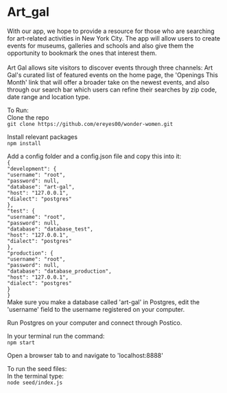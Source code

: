 # Art_gal

With our app, we hope to provide a resource for those who are searching for art-related activities in New York City. The app will allow users to create events for museums, galleries and schools and also give them the opportunity to bookmark the ones that interest them. <br/><br/>
Art Gal allows site visitors to discover events through three channels: Art Gal's curated list of featured events on the home page, the 'Openings This Month' link that will offer a broader take on the newest events, and also through our search bar which users can refine their searches by zip code, date range and location type.
<br/>

To Run: <br/>
Clone the repo <br/>
  `git clone https://github.com/ereyes00/wonder-women.git` <br/>

Install relevant packages <br/>
  `npm install` <br/>

Add a config folder and a config.json file and copy this into it: <br/>
  `{` <br/>
  `"development": {` <br/>
    `"username": "root",` <br/>
    `"password": null,` <br/>
    `"database": "art-gal",` <br/>
    `"host": "127.0.0.1",` <br/>
    `"dialect": "postgres"` <br/>
  `},` <br/>
  `"test": {` <br/>
    `"username": "root",` <br/>
    `"password": null,` <br/>
    `"database": "database_test",` <br/>
    `"host": "127.0.0.1",` <br/>
    `"dialect": "postgres"` <br/>
  `},` <br/>
  `"production": { `<br/>
    `"username": "root",` <br/>
    `"password": null,` <br/>
    `"database": "database_production",` <br/>
    `"host": "127.0.0.1",` <br/>
    `"dialect": "postgres"` <br/>
  `}` <br/>
  `}` <br/>
Make sure you make a database called 'art-gal' in Postgres, edit the 'username' field to the username registered on your computer. <br/>

Run Postgres on your computer and connect through Postico. <br/>

In your terminal run the command: <br/>
  `npm start` <br/>

Open a browser tab to and navigate to  'localhost:8888' <br/>


To run the seed files: <br/>
  In the terminal type: <br/>
    `node seed/index.js` <br/>

